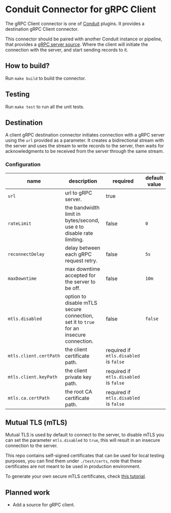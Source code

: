# Conduit Connector for gRPC Client

The gRPC Client connector is one of [Conduit](https://conduit.io) plugins. It provides a destination gRPC Client connector.

This connector should be paired with another Conduit instance or pipeline, that provides a 
[gRPC server source](https://github.com/conduitio-labs/conduit-connector-grpc-server). Where the client will initiate
the connection with the server, and start sending records to it.

## How to build?

Run `make build` to build the connector.

## Testing

Run `make test` to run all the unit tests.

## Destination

A client gRPC destination connector initiates connection with a gRPC server using the `url` provided as
a parameter. It creates a bidirectional stream with the server and uses the stream to write records to the
server, then waits for acknowledgments to be received from the server through the same stream.

### Configuration

| name                   | description                                                                            | required                               | default value |
|------------------------|----------------------------------------------------------------------------------------|----------------------------------------|---------------|
| `url`                  | url to gRPC server.                                                                    | true                                   |               |
| `rateLimit`            | the bandwidth limit in bytes/second, use `0` to disable rate limiting.                 | false                                  | `0`           |
| `reconnectDelay`       | delay between each gRPC request retry.                                                 | false                                  | `5s`          |
| `maxDowntime`          | max downtime accepted for the server to be off.                                        | false                                  | `10m`         |
| `mtls.disabled`        | option to disable mTLS secure connection, set it to `true` for an insecure connection. | false                                  | `false`       |
| `mtls.client.certPath` | the client certificate path.                                                           | required if `mtls.disabled` is `false` |               |
| `mtls.client.keyPath`  | the client private key path.                                                           | required if `mtls.disabled` is `false` |               |
| `mtls.ca.certPath`     | the root CA certificate path.                                                          | required if `mtls.disabled` is `false` |               |

## Mutual TLS (mTLS)

Mutual TLS is used by default to connect to the server, to disable mTLS you can set the parameter `mtls.disabled`
to `true`, this will result in an insecure connection to the server.

This repo contains self-signed certificates that can be used for local testing purposes, you can find them
under `./test/certs`, note that these certificates are not meant to be used in production environment.

To generate your own secure mTLS certificates, check
[this tutorial](https://medium.com/weekly-webtips/how-to-generate-keys-for-mutual-tls-authentication-a90f53bcec64).

## Planned work

- Add a source for gRPC client. 
